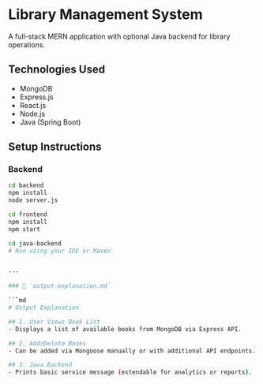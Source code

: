 # Library Management System

A full-stack MERN application with optional Java backend for library operations.

## Technologies Used
- MongoDB
- Express.js
- React.js
- Node.js
- Java (Spring Boot)

## Setup Instructions

### Backend
```bash
cd backend
npm install
node server.js

cd frontend
npm install
npm start

cd java-backend
# Run using your IDE or Maven


---

### 📄 `output-explanation.md`

```md
# Output Explanation

## 1. User Views Book List
- Displays a list of available books from MongoDB via Express API.

## 2. Add/Delete Books
- Can be added via Mongoose manually or with additional API endpoints.

## 3. Java Backend
- Prints basic service message (extendable for analytics or reports).
